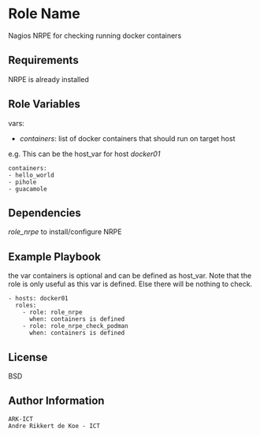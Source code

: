 Role Name
=========

Nagios NRPE for checking running docker containers

Requirements
------------

NRPE is already installed

Role Variables
--------------

vars:

- *containers*: list of docker containers that should run on target host

e.g. This can be the host_var for host *docker01*

    containers:
    - hello_world
    - pihole
    - guacamole

Dependencies
------------

*role_nrpe* to install/configure NRPE

Example Playbook
----------------

the var containers is optional and can be defined as host_var.
Note that the role is only useful as this var is defined.
Else there will be nothing to check.

    - hosts: docker01
      roles:
        - role: role_nrpe
          when: containers is defined
        - role: role_nrpe_check_podman
          when: containers is defined

License
-------

BSD

Author Information
------------------

    ARK-ICT
    Andre Rikkert de Koe - ICT
